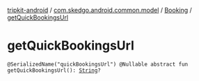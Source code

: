 [tripkit-android](../../index.md) / [com.skedgo.android.common.model](../index.md) / [Booking](index.md) / [getQuickBookingsUrl](./get-quick-bookings-url.md)

# getQuickBookingsUrl

`@SerializedName("quickBookingsUrl") @Nullable abstract fun getQuickBookingsUrl(): `[`String`](https://kotlinlang.org/api/latest/jvm/stdlib/kotlin/-string/index.html)`?`